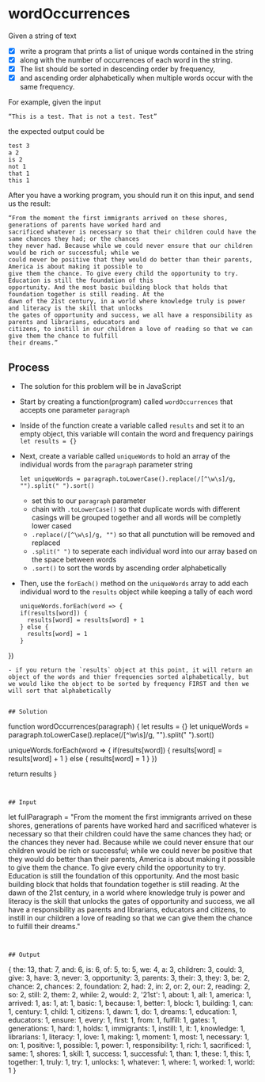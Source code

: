 # wordOccurrences
Given a string of text 
- [x] write a program that prints a list of unique words contained in the string 
- [x] along with the number of occurrences of each word in the string. 
- [x] The list should be sorted in descending order by frequency, 
- [x] and ascending order alphabetically when multiple words occur with the same frequency. 

For example, given the input

`“This is a test. That is not a test. Test”`

the expected output could be

````
test 3 
a 2 
is 2 
not 1 
that 1 
this 1 
````
After you have a working program, you should run it on this input, and send us the result: 

```
“From the moment the first immigrants arrived on these shores, generations of parents have worked hard and 
sacrificed whatever is necessary so that their children could have the same chances they had; or the chances 
they never had. Because while we could never ensure that our children would be rich or successful; while we 
could never be positive that they would do better than their parents, America is about making it possible to
give them the chance. To give every child the opportunity to try. Education is still the foundation of this 
opportunity. And the most basic building block that holds that foundation together is still reading. At the 
dawn of the 21st century, in a world where knowledge truly is power and literacy is the skill that unlocks 
the gates of opportunity and success, we all have a responsibility as parents and librarians, educators and 
citizens, to instill in our children a love of reading so that we can give them the chance to fulfill 
their dreams.” 
```

## Process

- The solution for this problem will be in JavaScript
- Start by creating a function(program) called `wordOccurrences` that accepts one parameter `paragraph`
- Inside of the function create a variable called `results` and set it to an empty object, this variable will contain the word and frequency pairings
    `let results = {}`
- Next, create a variable called `uniqueWords` to hold an array of the individual words from the `paragraph` parameter string
    
    `let uniqueWords = paragraph.toLowerCase().replace(/[^\w\s]/g, "").split(" ").sort()`
  - set this to our `paragraph` parameter
  - chain with `.toLowerCase()` so that duplicate words with different casings will be grouped together and all words will be completly lower cased
  - `.replace(/[^\w\s]/g, "")` so that all punctution will be removed and replaced 
  - `.split(" ")` to seperate each individual word into our array based on the space between words
  - `.sort()` to sort the words by ascending order alphabetically
- Then, use the `forEach()` method on the `uniqueWords` array to add each individual word to the `results` object while keeping a tally of each word
  
  ```
  uniqueWords.forEach(word => {
  if(results[word]) {
    results[word] = results[word] + 1
  } else {
    results[word] = 1
  }
})
```
- if you return the `results` object at this point, it will return an object of the words and thier frequencies sorted alphabetically, but we would like the object to be sorted by frequency FIRST and then we will sort that alphabetically
  

## Solution

```
function wordOccurrences(paragraph) {
let results = {}
let uniqueWords = paragraph.toLowerCase().replace(/[^\w\s]/g, "").split(" ").sort()

uniqueWords.forEach(word => {
  if(results[word]) {
    results[word] = results[word] + 1
  } else {
    results[word] = 1
  }
})

return results
}
```


## Input

```
let fullParagraph = "From the moment the first immigrants arrived on these shores, generations of parents 
have worked hard and sacrificed whatever is necessary so that their children could have the same chances they
had; or the chances they never had. Because while we could never ensure that our children would be rich or 
successful; while we could never be positive that they would do better than their parents, America is about 
making it possible to give them the chance. To give every child the opportunity to try. Education is still the
foundation of this opportunity. And the most basic building block that holds that foundation together is still 
reading. At the dawn of the 21st century, in a world where knowledge truly is power and literacy is the skill 
that unlocks the gates of opportunity and success, we all have a responsibility as parents and librarians, 
educators and citizens, to instill in our children a love of reading so that we can give them the chance to 
fulfill their dreams."
```


## Output

```
{
  the: 13,
  that: 7,
  and: 6,
  is: 6,
  of: 5,
  to: 5,
  we: 4,
  a: 3,
  children: 3,
  could: 3,
  give: 3,
  have: 3,
  never: 3,
  opportunity: 3,
  parents: 3,
  their: 3,
  they: 3,
  be: 2,
  chance: 2,
  chances: 2,
  foundation: 2,
  had: 2,
  in: 2,
  or: 2,
  our: 2,
  reading: 2,
  so: 2,
  still: 2,
  them: 2,
  while: 2,
  would: 2,
  '21st': 1,
  about: 1,
  all: 1,
  america: 1,
  arrived: 1,
  as: 1,
  at: 1,
  basic: 1,
  because: 1,
  better: 1,
  block: 1,
  building: 1,
  can: 1,
  century: 1,
  child: 1,
  citizens: 1,
  dawn: 1,
  do: 1,
  dreams: 1,
  education: 1,
  educators: 1,
  ensure: 1,
  every: 1,
  first: 1,
  from: 1,
  fulfill: 1,
  gates: 1,
  generations: 1,
  hard: 1,
  holds: 1,
  immigrants: 1,
  instill: 1,
  it: 1,
  knowledge: 1,
  librarians: 1,
  literacy: 1,
  love: 1,
  making: 1,
  moment: 1,
  most: 1,
  necessary: 1,
  on: 1,
  positive: 1,
  possible: 1,
  power: 1,
  responsibility: 1,
  rich: 1,
  sacrificed: 1,
  same: 1,
  shores: 1,
  skill: 1,
  success: 1,
  successful: 1,
  than: 1,
  these: 1,
  this: 1,
  together: 1,
  truly: 1,
  try: 1,
  unlocks: 1,
  whatever: 1,
  where: 1,
  worked: 1,
  world: 1
}
```

